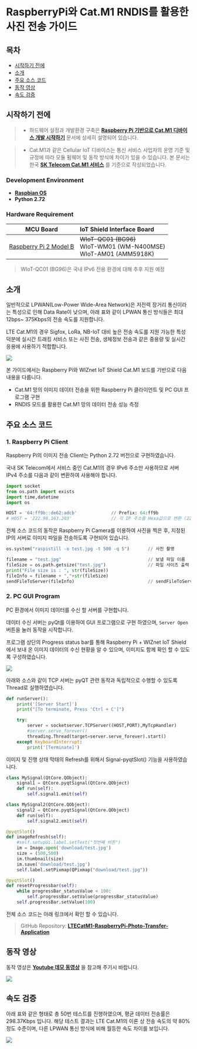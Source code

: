 # RaspberryPi와 Cat.M1 RNDIS를 활용한 사진 전송 가이드

## 목차

-   [시작하기 전에](#Prerequisites)
-   [소개](#Step-1-Overview)
-   [주요 소스 코드](#Step-2-SourceCode)
-   [동작 영상](#Step-3-Video)
-   [속도 검증](#Step-4-verification)

<a name="Prerequisites"></a>
## 시작하기 전에

> * 하드웨어 설정과 개발환경 구축은 **[Raspberry Pi 기반으로 Cat.M1 디바이스 개발 시작하기][raspberry-pi-getting-started]** 문서에 상세히 설명되어 있습니다.

> * Cat.M1과 같은 Cellular IoT 디바이스는 통신 서비스 사업자의 운영 기준 및 규정에 따라 모듈 펌웨어 및 동작 방식에 차이가 있을 수 있습니다. 본 문서는 한국 **[SK Telecom Cat.M1 서비스][skt-iot-portal]** 를 기준으로 작성되었습니다.


### Development Environment
* **[Raspbian OS][link-raspbian]**
* **Python 2.72**

### Hardware Requirement

| MCU Board | IoT Shield Interface Board |
|:--------:|:--------|
| [Raspberry Pi 2 Model B][link-raspberry-pi purchase] | ~~WIoT-QC01 (BG96)~~<br>WIoT-WM01 (WM-N400MSE)<br>WIoT-AM01 (AMM5918K) |

> WIoT-QC01 (BG96)은 국내 IPv6 전용 환경에 대해 추후 지원 예정

<a name="Step-1-Overview"></a>
## 소개

일반적으로 LPWAN(Low-Power Wide-Area Network)은 저전력 장거리 통신이라는 특성으로 인해 Data Rate이 낮으며, 아래 표와 같이 LPWAN 통신 방식들은 최대 12bps~ 375Kbps의 전송 속도를 지원합니다.

LTE Cat.M1의 경우 Sigfox, LoRa, NB-IoT 대비 높은 전송 속도를 지원 가능한 특성 덕분에 실시간 트래킹 서비스 또는 사진 전송, 생체정보 전송과 같은 중용량 및 실시간 응용에 사용하기 적합합니다.

![][1]

본 가이드에서는 Raspberry Pi와 WIZnet IoT Shield Cat.M1 보드를 기반으로 다음 내용을 다룹니다.
* Cat.M1 망의 이미지 데이터 전송을 위한 Raspberry Pi 클라이언트 및 PC GUI 프로그램 구현
* RNDIS 모드를 활용한 Cat.M1 망의 데이터 전송 성능 측정


<a name="Step-2-SourceCode"></a>
## 주요 소스 코드

### 1. Raspberry Pi Client

Raspberry Pi의 이미지 전송 Client는 Python 2.72 버전으로 구현하였습니다.

국내 SK Telecom에서 서비스 중인 Cat.M1의 경우 IPv6 주소만 사용하므로 서버 IPv4 주소를 다음과 같이 변환하여 사용해야 합니다.

```python
import socket
from os.path import exists
import time,datetime
import os

HOST = '64:ff9b::de62:adcb'             // Prefix: 64:ff9b
# HOST = '222.98.163.203'               // 각 IP 주소를 Hexa값으로 변환 (222->de)
```

전체 소스 코드의 동작은 Raspberry Pi Camera를 이용하여 사진을 찍은 후, 지정된 IP의 서버로 이미지 파일을 전송하도록 구현되어 있습니다.

```python
os.system("raspistill -o test.jpg -t 500 -q 5")       // 사진 촬영

filename = "test.jpg"                                 // 보낼 파일 이름
fileSize = os.path.getsize("test.jpg")                // 파일 사이즈 출력
print("File size is : ", str(fileSize))
fileInfo = filename + ","+str(fileSize)
sendFileToServer(fileInfo)                            // sendFileToServer 메소드를 이용하여 파일 전송

```

### 2. PC GUI Program
PC 환경에서 이미지 데이터를 수신 할 서버를 구현합니다.

데이터 수신 서버는 pyQt를 이용하여 GUI 프로그램으로 구현 하였으며, `Server Open` 버튼을 눌러 동작을 시작합니다. 

프로그램 상단의 Progress status bar를 통해 Raspberry Pi + WIZnet IoT Shield 에서 보내 온 이미지 데이터의 수신 현황을 알 수 있으며, 이미지도 함께 확인 할 수 있도록 구성하였습니다.

![][2]

아래와 소스와 같이 TCP 서버는 pyQT 관련 동작과 독립적으로 수행할 수 있도록 Thread로 실행하였습니다.

```python
def runServer():
    print('[Server Start]')
    print("[To terminate, Press 'Ctrl + C']")

    try:
        server = socketserver.TCPServer((HOST,PORT),MyTcpHandler)
        #server.serve_forever()
        threading.Thread(target=server.serve_forever).start()
    except KeyboardInterrupt:
        print('[Terminate]')
```

이미지 및 진행 상태 막태의 Refresh를 위해서 Signal-pyqtSlot() 기능을 사용하였습니다.

```python
class MySignal(QtCore.QObject):
    signal1 = QtCore.pyqtSignal(QtCore.QObject)
    def run(self):
        self.signal1.emit(self)

class MySignal2(QtCore.QObject):
    signal2 = QtCore.pyqtSignal(QtCore.QObject)
    def run(self):
        self.signal2.emit(self)
```

```python
@pyqtSlot()
def imageRefresh(self):
    #self.setupUi.label.setText("첫번째 버튼")
    im = Image.open('download/test.jpg')
    size = (500,500)
    im.thumbnail(size)
    im.save('download/test.jpg')
    self.label.setPixmap(QPixmap("download/test.jpg"))

@pyqtSlot()
def resetProgressbar(self):
    while progressBar_statusValue < 100:
        self.progressBar.setValue(progressBar_statusValue)
    self.progressBar.setValue(100)
```

전체 소스 코드는 아래 링크에서 확인 할 수 있습니다.
> GitHub Repository: **[LTECatM1-RaspberryPi-Photo-Transfer-Application][link-github]**

<a name="Step-3-Video"></a>
## 동작 영상

동작 영상은 **[Youtube 데모 동영상][link-youtube]** 을 참고해 주기시 바랍니다.

![][3]

<a name="Step-4-Verification"></a>
## 속도 검증

 아래 표와 같은 형태로 총 50번 테스트를 진행하였으며, 평균 데이터 전송률은 298.37Kbps 입니다.
 해당 테스트 결과는 LTE Cat.M1의 이론 상 전송 속도의 약 80% 정도 수준이며, 다른 LPWAN 통신 방식에 비해 월등한 속도 차이를 보입니다.

![][4]


 [raspberry-pi-getting-started]: ./Raspberrypi_get_started.md
 [skt-iot-portal]: https://www.sktiot.com/iot/developer/guide/guide/catM1/menu_05/page_01
 [link-woorinet]: http://www.woori-net.com
 [link-wiznet]: https://www.wiznet.io
 [link-raspbian]: https://www.raspberrypi.org/downloads/raspbian/
 [link-raspberry-pi purchase]: https://www.raspberrypi.org/products/raspberry-pi-2-model-b/
 [link-github]: https://github.com/stkim92/LTECatM1-RaspberryPi-Photo-Transfer-Application
 [link-youtube]: https://youtu.be/xJbm8BLaym0

 [1]: ./imgs/Raspberry_pi_guide_picture_1.PNG
 [2]: ./imgs/Raspberry_pi_guide_picture_2.png
 [3]: ./imgs/Raspberry_pi_guide_picture_3.png
 [4]: ./imgs/Raspberry_pi_guide_picture_4.PNG
